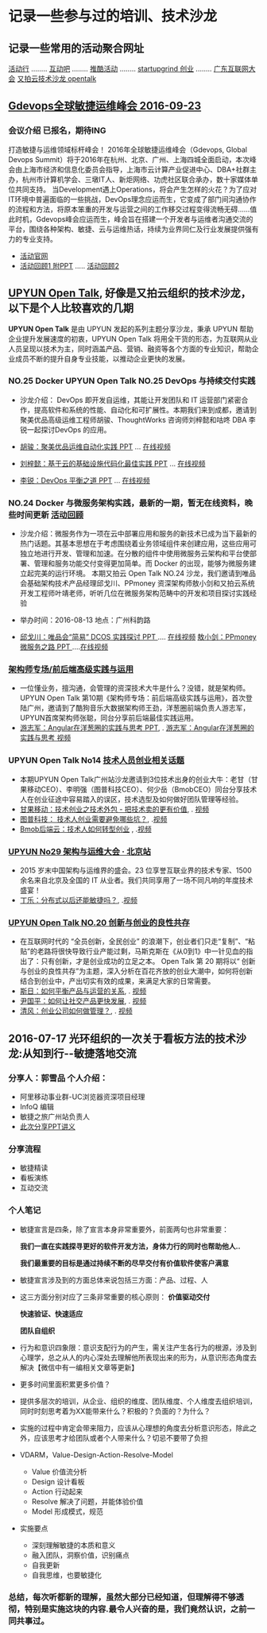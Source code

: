 # 记录一些参与过的培训、技术沙龙
## 记录一些常用的活动聚合网址
[活动行](www.huodongxing.com)   ........  [互动吧](http://www.hdb.com/)   ........  [推酷活动](http://huodong.tuicool.com/huodong/list?city=3)   ........  [startupgrind 创业](https://www.startupgrind.com/guangzhou/)   ........  [广东互联网大会](http://www.gdicchina.cn/)
[又拍云技术沙龙 opentalk](https://opentalk.upyun.com/show/issues)

## [Gdevops全球敏捷运维峰会 2016-09-23](http://www.huodongxing.com/event/reg_submit?id=3341232107200)
### 会议介绍 已报名，期待ING
打造敏捷与运维领域标杆峰会！
2016年全球敏捷运维峰会（Gdevops, Global Devops Summit）将于2016年在杭州、北京、广州、上海四城全面启动，本次峰会由上海市经济和信息化委员会指导，上海市云计算产业促进中心、DBA+社群主办，杭州市计算机学会、三墩IT人、新炬网络、功虎社区联合承办，数十家媒体单位共同支持。
当Development遇上Operations，将会产生怎样的火花？为了应对IT环境中普遍面临的一些挑战，DevOps理念应运而生，它变成了部门间沟通协作的流程和方法，将原本笨重的开发与运营之间的工作移交过程变得流畅无碍……值此时机，Gdevops峰会应运而生，峰会旨在搭建一个开发者与运维者沟通交流的平台，围绕各种架构、敏捷、云与运维热话，持续为业界同仁及行业发展提供强有力的专业支持。

- [活动官网](http://gdevops.com/guangzhou-15.html)
- [活动回顾1 附PPT](http://dbaplus.cn/news-21-686-1.html)   ..... [活动回顾2](http://www.vphotos.cn/gallery/index.html?vphotowechatid=895F77AADBC266965A5B4D14335599E1&from=timeline&isappinstalled=0)

## [UPYUN Open Talk](https://opentalk.upyun.com/show/issues), 好像是又拍云组织的技术沙龙，以下是个人比较喜欢的几期
**UPYUN Open Talk** 是由 UPYUN 发起的系列主题分享沙龙，秉承 UPYUN 帮助企业提升发展速度的初衷，UPYUN Open Talk 将用全干货的形态，为互联网从业人员呈现以技术为主，同时涵盖产品、营销、融资等各个方面的专业知识，帮助企业成员不断的提升自身专业技能，以推动企业更快的发展。

### NO.25 Docker UPYUN Open Talk NO.25 DevOps 与持续交付实践
- 沙龙介绍： DevOps 即开发自运维，其能让开发团队和 IT 运营部门紧密合作，提高软件和系统的性能、自动化和可扩展性。本期我们来到成都，邀请到聚美优品高级运维工程师胡骏、ThoughtWorks 咨询师刘梓懿和咕咚 DBA 李锐一起探讨DevOps 的应用。

- [胡骏：聚美优品运维自动化实践 PPT](http://musee20160425.b0.upaiyun.com/1hujun.pdf)   ... [在线视频](http://musee20160425.b0.upaiyun.com/1hujun.mp4)
- [刘梓懿：基于云的基础设施代码化最佳实践 PPT](http://musee20160425.b0.upaiyun.com/2liuziyi.pdf)   ... [在线视频](http://musee20160425.b0.upaiyun.com/2liuziyi.mp4)
- [李锐：DevOps 平衡之道 PPT](http://musee20160425.b0.upaiyun.com/3lirui.pdf)   ... [在线视频](http://musee20160425.b0.upaiyun.com/3lirui.mp4)

### NO.24 Docker 与微服务架构实践，最新的一期，暂无在线资料，晚些时间更新 [活动回顾](https://opentalk.upyun.com/show/issue/291)
- 沙龙介绍：微服务作为一项在云中部署应用和服务的新技术已成为当下最新的热门话题。其基本思想在于考虑围绕着业务领域组件来创建应用，这些应用可独立地进行开发、管理和加速。在分散的组件中使用微服务云架构和平台使部署、管理和服务功能交付变得更加简单。而 Docker 的出现，能够为微服务建立起完美的运行环境。
本期又拍云 Open Talk NO.24 沙龙，我们邀请到唯品会基础架构技术产品经理邱戈川、PPmoney 资深架构师敖小剑和又拍云系统开发工程师叶靖老师，听听几位在微服务架构范畴中的开发和项目探讨实践经验
- 举办时间：2016-08-13  地点：广州科韵路

- [邱戈川：唯品会“简易” DCOS 实践探讨 PPT ](http://musee20160425.b0.upaiyun.com/1qiugechuan.pdf) .... [在线视频](http://musee20160425.b0.upaiyun.com/%E9%82%B1%E6%88%88%E5%B7%9D1.mp4)
[敖小剑：PPmoney 微服务之路 PPT ](http://musee20160425.b0.upaiyun.com/3aoxiaojian.pdf)   ....[在线视频](http://musee20160425.b0.upaiyun.com/%E6%95%96%E5%B0%8F%E5%89%91.mp4)

### [架构师专场/前后端高级实践与运用](https://opentalk.upyun.com/show/issue/21)
- 一位懂业务，擅沟通，会管理的资深技术大牛是什么？没错，就是架构师。UPYUN Open Talk 第10期《架构师专场：前后端高级实践与运用》，首次登陆广州，邀请到了酷狗音乐大数据架构师王劲，洋葱圈前端负责人游志军，UPYUN首席架构师张聪，同台分享前后端最佳实践运用。
- [游志军：Angular在洋葱圈的实践与思考 PPT](https://opentalk.upyun.com/show/redirect?url=http%3A%2F%2Fupyun-open-talk.b0.upaiyun.com%2Fycq.pdf&itemId=224),    . [游志军：Angular在洋葱圈的实践与思考 视频](https://opentalk.upyun.com/show/redirect?url=http%3A%2F%2Flock522.b0.upaiyun.com%2FAngular.mp4&itemId=233)

### UPYUN Open Talk No14 [技术人员创业相关话题](https://opentalk.upyun.com/show/issue/27)
- 本期UPYUN Open Talk广州站沙龙邀请到3位技术出身的创业大牛：老甘（甘果移动CEO）、李明强（图普科技CEO）、何少岳（BmobCEO）同台分享技术人在创业征途中容易踏入的误区，技术选型及如何做好团队管理等经验。
- [甘果移动：技术创业之技术外包 - 把技术卖的更有价值](https://opentalk.upyun.com/show/redirect?url=http%3A%2F%2Flock522.b0.upaiyun.com%2Fgg.pdf&itemId=257),      . [视频](https://opentalk.upyun.com/show/redirect?url=http%3A%2F%2Flock522.b0.upaiyun.com%2FGANGUO%252015.avi&itemId=266)
- [图普科技： 技术人创业需要避免哪些坑？](https://opentalk.upyun.com/show/redirect?url=http%3A%2F%2Flock522.b0.upaiyun.com%2Ftp.ppt&itemId=258),         .[视频](https://opentalk.upyun.com/show/redirect?url=http%3A%2F%2Flock522.b0.upaiyun.com%2FTUPU%252015.avi&itemId=267)
- [Bmob后端云：技术人如何转型创业](https://opentalk.upyun.com/show/redirect?url=http%3A%2F%2Flock522.b0.upaiyun.com%2FBmob.pptx&itemId=259) ,       .[视频](https://opentalk.upyun.com/show/redirect?url=http%3A%2F%2Flock522.b0.upaiyun.com%2FBmob%252015.avi&itemId=268)

### [UPYUN No29 架构与运维大会 · 北京站](https://opentalk.upyun.com/show/issue/29)
- 2015 岁末中国架构与运维界的盛会。23 位享誉互联业界的技术专家、1500 余名来自北京及全国的 IT 从业者。我们共同享用了一场不同凡响的年度技术盛宴！
- [丁乐：分布式以后还能敏捷吗？](https://opentalk.upyun.com/show/redirect?url=http%3A%2F%2Flock522.b0.upaiyun.com%2Fdl.pdf&itemId=279),      .[视频](http://lock522.b0.upaiyun.com/dingle.mp4)

### [UPYUN Open Talk NO.20 创新与创业的良性共存](https://opentalk.upyun.com/show/issue/32)
- 在互联网时代的 “全员创新，全民创业” 的浪潮下，创业者们只走“复制”、“粘贴”的老路将很快导致行业产能过剩，马斯克斯在《从0到1》中一针见血的指出了：只有创新，才是创业成功的立足之本。 Open Talk 第 20 期将以“ 创新与创业的良性共存”为主题，深入分析在百花齐放的创业大潮中，如何将创新结合到创业中，产出切实有效的成果，来满足大家的日常需要。
- [斯日：如何平衡产品与运营的关系](https://opentalk.upyun.com/show/redirect?url=http%3A%2F%2Fmusee20160425.b0.upaiyun.com%2F1siri.pdf&itemId=2616),      . [视频](http://musee20160425.b0.upaiyun.com/FFOutput/%E6%96%AF%E6%97%A5.mp4)
- [尹国平：如何让社交产品更快发展](https://opentalk.upyun.com/show/redirect?url=http%3A%2F%2Fmusee20160425.b0.upaiyun.com%2F2yinguoping.pdf&itemId=2617),      . [视频](http://musee20160425.b0.upaiyun.com/FFOutput/%E5%B0%B9%E5%9B%BD%E5%B9%B3.mp4)
- [清风：创业公司如何做管理？](https://opentalk.upyun.com/show/redirect?url=http%3A%2F%2Fmusee20160425.b0.upaiyun.com%2F3qingfeng.pdf&itemId=2619),      . [视频](http://musee20160425.b0.upaiyun.com/FFOutput/%E6%B8%85%E9%A3%8E.mp4)

## 2016-07-17 光环组织的一次关于看板方法的技术沙龙:从知到行--敏捷落地交流
### 分享人：郭雪品 个人介绍：
- 阿里移动事业群-UC浏览器资深项目经理
- InfoQ 编辑
- 敏捷之旅广州站负责人
- [此次分享PPT讲义](http://pan.baidu.com/s/1qYgraqg)

### 分享流程
- 敏捷精读
- 看板演练 
- 互动交流

### 个人笔记
- 敏捷宣言是四条，除了宣言本身非常重要外，前面两句也非常重要：

     **我们一直在实践探寻更好的软件开发方法，身体力行的同时也帮助他人..**

     **我们最重要的目标是通过持续不断的尽早交付有价值软件使客户满意**

- 敏捷宣言涉及到的方面总体来说包括三方面：产品、过程、人
- 这三方面分别对应了三条非常重要的核心原则：
    **价值驱动交付**

    **快速验证、快速适应**

    **团队自组织**

- 行为和意识四象限：意识支配行为的产生，需关注产生各行为的根源，涉及到心理学，总之从人的内心深处去理解他所表现出来的形为，从意识形态角度去解决【微信中有一编相关文章等更新】 
- 更多时间里面积累更多价值？
- 提供多层次的培训，从企业、组织的维度、团队维度、个人维度去组织培训，同时时刻思考着为XX能带来什么？积极的？负面的？为什么？
- 实施的过程中肯定会带来阻力，应该从心理想的角度去分析意识形态，除此之外，应该思考才给团队或者个人带来什么？切忌不要带了负担
- VDARM，Value-Design-Action-Resolve-Model
    - Value 价值流分析
    - Design 设计看板
    - Action 行动起来
    - Resolve 解决了问题，并能体验价值
    - Model 形成模式，规范
- 实施要点
    - 深刻理解敏捷的本质和意义
    - 融入团队，洞察价值，识别痛点
    - 自我更新
    - 自我思维，也要敏捷化

### 总结，每次听都新的理解，虽然大部分已经知道，但理解得不够透彻，特别是实施这块的内容.最令人兴奋的是，我们竟然认识，之前一同共事过。

